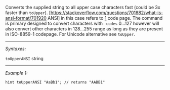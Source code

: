 Converts the supplied string to all upper case characters fast (could be 3x faster than `toUpper`).
[https://stackoverflow.com/questions/701882/what-is-ansi-format/701920 ANSI] in this case refers to [1](https://en.wikipedia.org/wiki/ISO/IEC_8859-1|ISO-8859-) code page.
The command is primary designed to convert characters with ` codes` 0...127 however will also convert other characters in 128...255 range as long as they are present in ISO-8859-1 codepage.
For Unicode alternative see `toUpper`.


---
*Syntaxes:*

`toUpperANSI` string

---
*Example 1:*

```sqf
hint toUpperANSI "AaBb1"; // returns "AABB1"
```